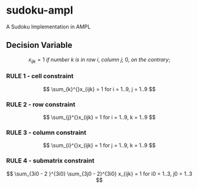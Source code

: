 # sudoku-ampl
A Sudoku Implementation in AMPL

## Decision Variable
$$ x_{ijk} = 1\ if\ number\ k\ is\ in\ row\ i,\ column\ j;\ 0,\ on\ the\ contrary; $$ 

### RULE 1 - cell constraint 
$$ \sum_{k}^{}x_{ijk} = 1  for i = 1..9, j = 1..9 $$

### RULE 2 - row constraint
$$ \sum_{j}^{}x_{ijk} = 1  for i = 1..9, k = 1..9 $$

### RULE 3 - column constraint
$$ \sum_{i}^{}x_{ijk} = 1  for j = 1..9, k = 1..9 $$

### RULE 4 - submatrix constraint
$$ \sum_{3i0 - 2 }^{3i0} \sum_{3j0 - 2}^{3i0} x_{ijk} = 1  for i0 = 1..3, j0 = 1..3 $$
